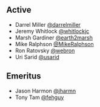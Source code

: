 ## Active
* Darrel Miller [@darrelmiller](https://github.com/darrelmiller)
* Jeremy Whitlock [@whitlockjc](https://github.com/whitlockjc)
* Marsh Gardiner [@earth2marsh](https://github.com/earth2marsh)
* Mike Ralphson [@MikeRalphson](https://github.com/MikeRalphson)
* Ron Ratovsky [@webron](https://github.com/webron)
* Uri Sarid [@usarid](https://github.com/usarid)

## Emeritus
* Jason Harmon [@jharmn](https://github.com/jharmn)
* Tony Tam [@fehguy](https://github.com/fehguy)
